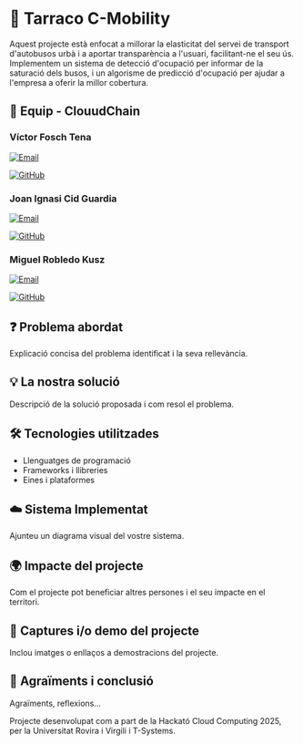 # 📌 Tarraco C-Mobility

Aquest projecte està enfocat a millorar la elasticitat del servei de transport d'autobusos urbà i a aportar transparència a l'usuari, facilitant-ne el seu ús. Implementem un sistema de detecció d'ocupació per informar de la saturació dels busos, i un algorisme de predicció d'ocupació per ajudar a l'empresa a oferir la millor cobertura.

## 👥 Equip - ClouudChain

### Víctor Fosch Tena

[![Email](https://img.shields.io/badge/Email-<adreca-correu1>-blue)](mailto:victor.fosch@estudiants.urv.cat)

[![GitHub](https://img.shields.io/badge/GitHub-<nom-usuari-github1>-black?logo=github)](https://github.com/V0NINE)

### Joan Ignasi Cid Guardia

[![Email](https://img.shields.io/badge/Email-<adreca-correu2>-blue)](mailto:joanignasi.cid@estudiants.urv.cat)

[![GitHub](https://img.shields.io/badge/GitHub-<nom-usuari-github2>-black?logo=github)](https://github.com/JoanICG)


### Miguel Robledo Kusz

[![Email](https://img.shields.io/badge/Email-<adreca-correu3>-blue)](mailto:miguel.robledo@estudiants.urv.cat)

[![GitHub](https://img.shields.io/badge/GitHub-<nom-usuari-github3>-black?logo=github)](https://github.com/mrobledo07)


## ❓ Problema abordat

Explicació concisa del problema identificat i la seva rellevància.

## 💡 La nostra solució

Descripció de la solució proposada i com resol el problema.

## 🛠️ Tecnologies utilitzades

- Llenguatges de programació  
- Frameworks i llibreries  
- Eines i plataformes  

## ☁️ Sistema Implementat

Ajunteu un diagrama visual del vostre sistema.

## 🌍 Impacte del projecte

Com el projecte pot beneficiar altres persones i el seu impacte en el territori.

## 📸 Captures i/o demo del projecte

Inclou imatges o enllaços a demostracions del projecte.

## 🙌 Agraïments i conclusió

Agraïments, reflexions...

Projecte desenvolupat com a part de la Hackató Cloud Computing 2025, per la Universitat Rovira i Virgili i T-Systems.
